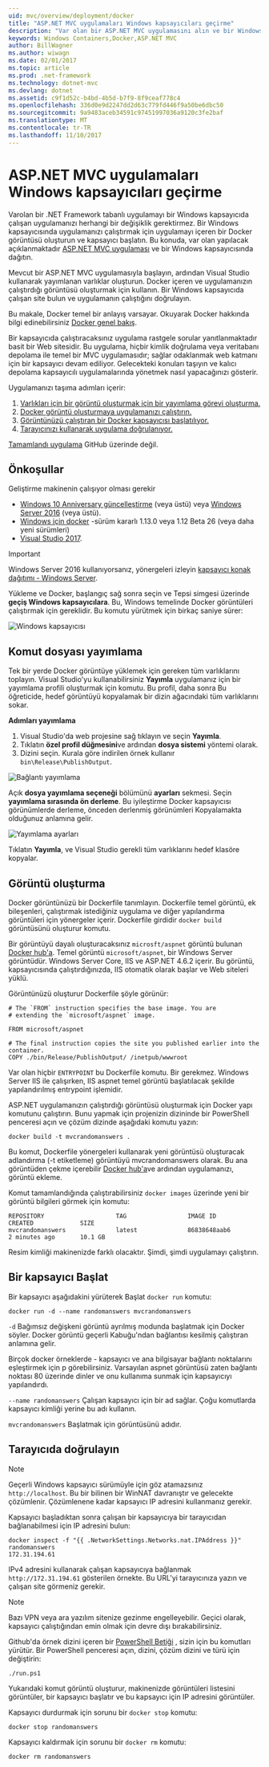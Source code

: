 ```yaml
---
uid: mvc/overview/deployment/docker
title: "ASP.NET MVC uygulamaları Windows kapsayıcıları geçirme"
description: "Var olan bir ASP.NET MVC uygulamasını alın ve bir Windows Docker kapsayıcısında çalıştırma hakkında bilgi edinin"
keywords: Windows Containers,Docker,ASP.NET MVC
author: BillWagner
ms.author: wiwagn
ms.date: 02/01/2017
ms.topic: article
ms.prod: .net-framework
ms.technology: dotnet-mvc
ms.devlang: dotnet
ms.assetid: c9f1d52c-b4bd-4b5d-b7f9-8f9ceaf778c4
ms.openlocfilehash: 336d0e9d2247dd2d63c779fd446f9a50be6dbc50
ms.sourcegitcommit: 9a9483aceb34591c97451997036a9120c3fe2baf
ms.translationtype: MT
ms.contentlocale: tr-TR
ms.lasthandoff: 11/10/2017
---
```

# <a name="migrating-aspnet-mvc-applications-to-windows-containers"></a>ASP.NET MVC uygulamaları Windows kapsayıcıları geçirme

Varolan bir .NET Framework tabanlı uygulamayı bir Windows kapsayıcıda çalışan uygulamanızı herhangi bir değişiklik gerektirmez. Bir Windows kapsayıcısında uygulamanızı çalıştırmak için uygulamayı içeren bir Docker görüntüsü oluşturun ve kapsayıcı başlatın. Bu konuda, var olan yapılacak açıklanmaktadır [ASP.NET MVC uygulaması](http://www.asp.net/mvc) ve bir Windows kapsayıcısında dağıtın.

Mevcut bir ASP.NET MVC uygulamasıyla başlayın, ardından Visual Studio kullanarak yayımlanan varlıklar oluşturun. Docker içeren ve uygulamanızın çalıştırdığı görüntüsü oluşturmak için kullanın. Bir Windows kapsayıcıda çalışan site bulun ve uygulamanın çalıştığını doğrulayın.

Bu makale, Docker temel bir anlayış varsayar. Okuyarak Docker hakkında bilgi edinebilirsiniz [Docker genel bakış](https://docs.docker.com/engine/understanding-docker/).

Bir kapsayıcıda çalıştıracaksınız uygulama rastgele sorular yanıtlanmaktadır basit bir Web sitesidir. Bu uygulama, hiçbir kimlik doğrulama veya veritabanı depolama ile temel bir MVC uygulamasıdır; sağlar odaklanmak web katmanı için bir kapsayıcı devam ediliyor. Gelecekteki konuları taşıyın ve kalıcı depolama kapsayıcılı uygulamalarında yönetmek nasıl yapacağınızı gösterir.

Uygulamanızı taşıma adımları içerir:

1. [Varlıkları için bir görüntü oluşturmak için bir yayımlama görevi oluşturma.](#publish-script)
1. [Docker görüntü oluşturmaya uygulamanızı çalıştırın.](#build-the-image)
1. [Görüntünüzü çalıştıran bir Docker kapsayıcısı başlatılıyor.](#start-a-container)
1. [Tarayıcınızı kullanarak uygulama doğrulanıyor.](#verify-in-the-browser)

[Tamamlandı uygulama](https://github.com/dotnet/docs/tree/master/samples/framework/docker/MVCRandomAnswerGenerator) GitHub üzerinde değil.

## <a name="prerequisites"></a>Önkoşullar

Geliştirme makinenin çalışıyor olması gerekir

- [Windows 10 Anniversary güncelleştirme](https://www.microsoft.com/en-us/software-download/windows10/) (veya üstü) veya [Windows Server 2016](https://www.microsoft.com/en-us/cloud-platform/windows-server) (veya üstü).
- [Windows için docker](https://docs.docker.com/docker-for-windows/) -sürüm kararlı 1.13.0 veya 1.12 Beta 26 (veya daha yeni sürümleri)
- [Visual Studio 2017](https://www.visualstudio.com/en-us/visual-studio-homepage-vs.aspx).

> [!IMPORTANT]
> Windows Server 2016 kullanıyorsanız, yönergeleri izleyin [kapsayıcı konak dağıtımı - Windows Server](https://msdn.microsoft.com/virtualization/windowscontainers/deployment/deployment).

Yükleme ve Docker, başlangıç sağ sonra seçin ve Tepsi simgesi üzerinde **geçiş Windows kapsayıcılara**. Bu, Windows temelinde Docker görüntüleri çalıştırmak için gereklidir. Bu komutu yürütmek için birkaç saniye sürer:

![Windows kapsayıcısı][windows-container]

## <a name="publish-script"></a>Komut dosyası yayımlama

Tek bir yerde Docker görüntüye yüklemek için gereken tüm varlıklarını toplayın. Visual Studio'yu kullanabilirsiniz **Yayımla** uygulamanız için bir yayımlama profili oluşturmak için komutu. Bu profil, daha sonra Bu öğreticide, hedef görüntüyü kopyalamak bir dizin ağacındaki tüm varlıklarını sokar.

**Adımları yayımlama**

1. Visual Studio'da web projesine sağ tıklayın ve seçin **Yayımla**.
1. Tıklatın **özel profil düğmesini**ve ardından **dosya sistemi** yöntemi olarak.
1. Dizini seçin. Kurala göre indirilen örnek kullanır `bin\Release\PublishOutput`.

![Bağlantı yayımlama][publish-connection]

Açık **dosya yayımlama seçeneği** bölümünü **ayarları** sekmesi. Seçin **yayımlama sırasında ön derleme**. Bu iyileştirme Docker kapsayıcısı görünümlerde derleme, önceden derlenmiş görünümleri Kopyalamakta olduğunuz anlamına gelir.

![Yayımlama ayarları][publish-settings]

Tıklatın **Yayımla**, ve Visual Studio gerekli tüm varlıklarını hedef klasöre kopyalar.

## <a name="build-the-image"></a>Görüntü oluşturma

Docker görüntünüzü bir Dockerfile tanımlayın. Dockerfile temel görüntü, ek bileşenleri, çalıştırmak istediğiniz uygulama ve diğer yapılandırma görüntüleri için yönergeler içerir.  Dockerfile girdidir `docker build` görüntüsünü oluşturur komutu.

Bir görüntüyü dayalı oluşturacaksınız `microsft/aspnet` görüntü bulunan [Docker hub'a](https://hub.docker.com/r/microsoft/aspnet/).
Temel görüntü `microsoft/aspnet`, bir Windows Server görüntüdür. Windows Server Core, IIS ve ASP.NET 4.6.2 içerir. Bu görüntü, kapsayıcısında çalıştırdığınızda, IIS otomatik olarak başlar ve Web siteleri yüklü.

Görüntünüzü oluşturur Dockerfile şöyle görünür:

```console
# The `FROM` instruction specifies the base image. You are
# extending the `microsoft/aspnet` image.

FROM microsoft/aspnet

# The final instruction copies the site you published earlier into the container.
COPY ./bin/Release/PublishOutput/ /inetpub/wwwroot
```

Var olan hiçbir `ENTRYPOINT` bu Dockerfile komutu. Bir gerekmez. Windows Server IIS ile çalışırken, IIS aspnet temel görüntü başlatılacak şekilde yapılandırılmış entrypoint işlemidir.

ASP.NET uygulamanızın çalıştırdığı görüntüsü oluşturmak için Docker yapı komutunu çalıştırın. Bunu yapmak için projenizin dizininde bir PowerShell penceresi açın ve çözüm dizinde aşağıdaki komutu yazın:

```console
docker build -t mvcrandomanswers .
```

Bu komut, Dockerfile yönergeleri kullanarak yeni görüntüsü oluşturacak adlandırma (-t etiketleme) görüntüyü mvcrandomanswers olarak. Bu ana görüntüden çekme içerebilir [Docker hub'a](http://hub.docker.com)ve ardından uygulamanızı, görüntü ekleme.

Komut tamamlandığında çalıştırabilirsiniz `docker images` üzerinde yeni bir görüntü bilgileri görmek için komutu:

```console
REPOSITORY                    TAG                 IMAGE ID            CREATED             SIZE
mvcrandomanswers              latest              86838648aab6        2 minutes ago       10.1 GB
```

Resim kimliği makinenizde farklı olacaktır. Şimdi, şimdi uygulamayı çalıştırın.

## <a name="start-a-container"></a>Bir kapsayıcı Başlat

Bir kapsayıcı aşağıdakini yürüterek Başlat `docker run` komutu:

```console
docker run -d --name randomanswers mvcrandomanswers
```

`-d` Bağımsız değişkeni görüntü ayrılmış modunda başlatmak için Docker söyler. Docker görüntü geçerli Kabuğu'ndan bağlantısı kesilmiş çalıştıran anlamına gelir.

Birçok docker örneklerde - kapsayıcı ve ana bilgisayar bağlantı noktalarını eşleştirmek için p görebilirsiniz. Varsayılan aspnet görüntüsü zaten bağlantı noktası 80 üzerinde dinler ve onu kullanıma sunmak için kapsayıcıyı yapılandırdı. 

`--name randomanswers` Çalışan kapsayıcı için bir ad sağlar. Çoğu komutlarda kapsayıcı kimliği yerine bu adı kullanın.

`mvcrandomanswers` Başlatmak için görüntüsünü adıdır.

## <a name="verify-in-the-browser"></a>Tarayıcıda doğrulayın

> [!NOTE]
> Geçerli Windows kapsayıcı sürümüyle için göz atamazsınız `http://localhost`.
> Bu bir bilinen bir WinNAT davranıştır ve gelecekte çözümlenir. Çözümlenene kadar kapsayıcı IP adresini kullanmanız gerekir.

Kapsayıcı başladıktan sonra çalışan bir kapsayıcıya bir tarayıcıdan bağlanabilmesi için IP adresini bulun:

```console
docker inspect -f "{{ .NetworkSettings.Networks.nat.IPAddress }}" randomanswers
172.31.194.61
```

IPv4 adresini kullanarak çalışan kapsayıcıya bağlanmak `http://172.31.194.61` gösterilen örnekte. Bu URL'yi tarayıcınıza yazın ve çalışan site görmeniz gerekir.

> [!NOTE]
> Bazı VPN veya ara yazılım sitenize gezinme engelleyebilir.
> Geçici olarak, kapsayıcı çalıştığından emin olmak için devre dışı bırakabilirsiniz.

Github'da örnek dizini içeren bir [PowerShell Betiği](https://github.com/dotnet/docs/tree/master/samples/framework/docker/MVCRandomAnswerGenerator/run.ps1) , sizin için bu komutları yürütür. Bir PowerShell penceresi açın, dizini, çözüm dizini ve türü için değiştirin:

```console
./run.ps1
```

Yukarıdaki komut görüntü oluşturur, makinenizde görüntüleri listesini görüntüler, bir kapsayıcı başlatır ve bu kapsayıcı için IP adresini görüntüler.

Kapsayıcı durdurmak için sorunu bir `docker
stop` komutu:

```console
docker stop randomanswers
```

Kapsayıcı kaldırmak için sorunu bir `docker rm` komutu:

```console
docker rm randomanswers
```

[windows-container]: media/aspnetmvc/SwitchContainer.png "Windows kapsayıcıya geçiş"
[publish-connection]: media/aspnetmvc/PublishConnection.png "Dosya sistemi için yayımlayın"
[publish-settings]: media/aspnetmvc/PublishSettings.png "Yayımlama ayarları"
